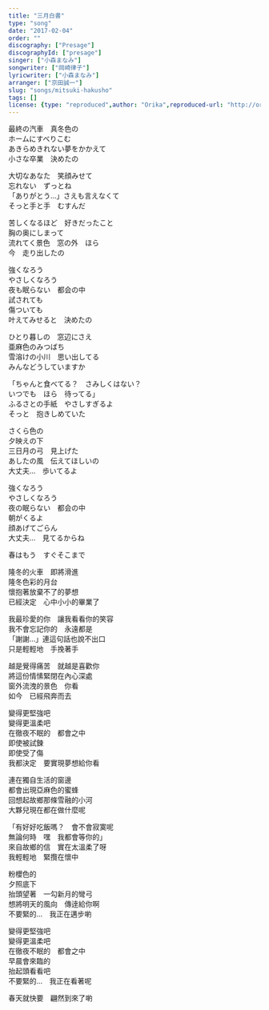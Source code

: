 ```yaml
---
title: "三月白書"
type: "song"
date: "2017-02-04"
order: ""
discography: ["Presage"]
discographyId: ["presage"]
singer: ["小森まなみ"]
songwriter: ["岡崎律子"]
lyricwriter: ["小森まなみ"]
arranger: ["京田誠一"]
slug: "songs/mitsuki-hakusho"
tags: []
license: {type: "reproduced",author: "Orika",reproduced-url: "http://orikamushi.myweb.hinet.net",reproduced-website: "織歌蟲"}
---
```


最終の汽車　真冬色の  
ホームにすべりこむ  
あきらめきれない夢をかかえて  
小さな卒業　決めたの  
  
大切なあなた　笑顔みせて  
忘れない　ずっとね  
「ありがとう...」さえも言えなくて  
そっと手と手　むすんだ  
  
苦しくなるほど　好きだったこと  
胸の奥にしまって  
流れてく景色　窓の外　ほら  
今　走り出したの  
  
強くなろう  
やさしくなろう  
夜も眠らない　都会の中  
試されても  
傷ついても  
叶えてみせると　決めたの  
  
ひとり暮しの　窓辺にさえ  
亜麻色のみつばち  
雪溶けの小川　思い出してる  
みんなどうしていますか  
  
「ちゃんと食べてる？　さみしくはない？  
いつでも　ほら　待ってる」  
ふるさとの手紙　やさしすぎるよ  
そっと　抱きしめていた  
  
さくら色の  
夕映えの下  
三日月の弓　見上げた  
あしたの風　伝えてほしいの  
大丈夫...　歩いてるよ  
  
強くなろう  
やさしくなろう  
夜の眠らない　都会の中  
朝がくるよ  
顔あげてごらん  
大丈夫...　見てるからね  
  
春はもう　すぐそこまで  
  
隆冬的火車　即將滑進  
隆冬色彩的月台  
懷抱著放棄不了的夢想  
已經決定　心中小小的畢業了  
  
我最珍愛的你　讓我看看你的笑容  
我不會忘記你的　永遠都是  
「謝謝...」連這句話也說不出口  
只是輕輕地　手挽著手  
  
越是覺得痛苦　就越是喜歡你  
將這份情愫緊閉在內心深處  
窗外流洩的景色　你看  
如今　已經飛奔而去  
  
變得更堅強吧  
變得更溫柔吧  
在徹夜不眠的　都會之中  
即使被試鍊  
即使受了傷  
我都決定　要實現夢想給你看  
  
連在獨自生活的窗邊  
都會出現亞麻色的蜜蜂  
回想起故鄉那條雪融的小河  
大夥兒現在都在做什麼呢  
  
「有好好吃飯嗎？　會不會寂寞呢  
無論何時　嘿　我都會等你的」  
來自故鄉的信　實在太溫柔了呀  
我輕輕地　緊攬在懷中  
  
粉櫻色的  
夕照底下  
抬頭望著　一勾新月的彎弓  
想將明天的風向　傳逹給你啊  
不要緊的...　我正在邁步喲  
  
變得更堅強吧  
變得更溫柔吧  
在徹夜不眠的　都會之中  
早晨會來臨的  
抬起頭看看吧  
不要緊的...　我正在看著呢  
  
春天就快要　翩然到來了喲
